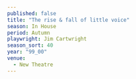 ```yaml
---
published: false
title: "The rise & fall of little voice"
season: In House
period: Autumn
playwright: Jim Cartwright
season_sort: 40
year: "99_00"
venue:
  - New Theatre
---
```



